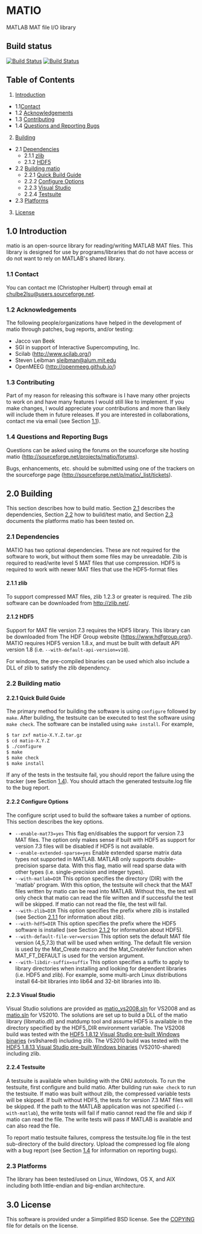 # MATIO
MATLAB MAT file I/O library

## Build status
[![Build Status](https://drone.io/github.com/tbeu/matio/status.png)](https://drone.io/github.com/tbeu/matio/latest)
[![Build Status](https://ci.appveyor.com/api/projects/status/heqkwuqllbh573i5/branch/master?svg=true)](https://ci.appveyor.com/project/tbeu/matio/branch/master)

## Table of Contents
1. [Introduction](#10-introduction)
  * 1.1[Contact](#11-contact)
  * 1.2 [Acknowledgements](#12-acknowledgements)
  * 1.3 [Contributing](#13-contributing)
  * 1.4 [Questions and Reporting Bugs](#14-questions-and-reporting-bugs)
2. [Building](#20-building)
  * 2.1 [Dependencies](#21-dependencies)
    * 2.1.1 [zlib](#211-zlib)
    * 2.1.2 [HDF5](#212-hdf5)
  * 2.2 [Building matio](#22-building-matio)
    * 2.2.1 [Quick Build Guide](#221-quick-build-guide)
    * 2.2.2 [Configure Options](#222-configure-options)
    * 2.2.3  [Visual Studio](#223-visual-studio)
    * 2.2.4 [Testsuite](#224-testsuite)
  * 2.3 [Platforms](#23-platforms)
3. [License](#30-license)

## 1.0 Introduction
matio is an open-source library for reading/writing MATLAB MAT files.
This library is designed for use by programs/libraries that do not have
access or do not want to rely on MATLAB's shared library.

### 1.1 Contact
You can contact me (Christopher Hulbert) through email at
chulbe2lsu@users.sourceforge.net.

### 1.2 Acknowledgements
The following people/organizations have helped in the development of
matio through patches, bug reports, and/or testing:
* Jacco van Beek
* SGI in support of Interactive Supercomputing, Inc.
* Scilab (http://www.scilab.org/)
* Steven Leibman <sleibman@alum.mit.edu>
* OpenMEEG (http://openmeeg.github.io/)

### 1.3 Contributing
Part of my reason for releasing this software is I have many other
projects to work on and have many features I would still like to
implement. If you make changes, I would appreciate your contributions
and more than likely will include them in future releases. If you are
interested in collaborations, contact me via email (see Section [1.1](#11-contact)).

### 1.4 Questions and Reporting Bugs
Questions can be asked using the forums on the sourceforge site hosting
matio (http://sourceforge.net/projects/matio/forums).

Bugs, enhancements, etc. should be submitted using one of the trackers
on the sourceforge page
(http://sourceforge.net/p/matio/_list/tickets).

## 2.0 Building
This section describes how to build matio. Section [2.1](#21-dependencies) describes the
dependencies, Section [2.2](#22-building-matio) how to build/test matio, and Section [2.3](#23-platforms)
documents the platforms matio has been tested on.

### 2.1 Dependencies
MATIO has two optional dependencies. These are not required for the
software to work, but without them some files may be unreadable. Zlib
is required to read/write level 5 MAT files that use compression. HDF5
is required to work with newer MAT files that use the HDF5-format
files

#### 2.1.1 zlib
To support compressed MAT files, zlib 1.2.3 or greater is
required. The zlib software can be downloaded from
http://zlib.net/.

#### 2.1.2 HDF5
Support for MAT file version 7.3 requires the HDF5 library. This
library can be downloaded from The HDF Group website
(https://www.hdfgroup.org/). MATIO requires HDF5 version 1.8.x,
and must be built with default API version 1.8 (i.e.
`--with-default-api-version=v18`).

For windows, the pre-compiled binaries can be used which also
include a DLL of zlib to satisfy the zlib dependency.

### 2.2 Building matio
#### 2.2.1 Quick Build Guide
The primary method for building the software is using `configure`
followed by `make`. After building, the testsuite can be executed to
test the software using `make check`. The software can be installed
using `make install`. For example,
```sh
$ tar zxf matio-X.Y.Z.tar.gz
$ cd matio-X.Y.Z
$ ./configure
$ make
$ make check
$ make install
```
If any of the tests in the testsuite fail, you should report the failure
using the tracker (see Section [1.4](#14-questions-and-reporting-bugs)). You should attach the generated
testsuite.log file to the bug report.

#### 2.2.2 Configure Options
The configure script used to build the software takes a number of
options. This section describes the key options.

* `--enable-mat73=yes`
This flag en/disables the support for version 7.3 MAT files.
The option only makes sense if built with HDF5 as support
for version 7.3 files will be disabled if HDF5 is not
available.
* `--enable-extended-sparse=yes`
Enable extended sparse matrix data types not supported in
MATLAB. MATLAB only supports double-precision sparse data.
With this flag, matio will read sparse data with other
types (i.e. single-precision and integer types).
* `--with-matlab=DIR`
This option specifies the directory (DIR) with the 'matlab'
program. With this option, the testsuite will check that the
MAT files written by matio can be read into MATLAB. Without
this, the test will only check that matio can read the file
written and if successful the test will be skipped. If matio
can not read the file, the test will fail.
* `--with-zlib=DIR`
This option specifies the prefix where zlib is installed
(see Section [2.1.1](#211-zlib) for information about zlib).
* `--with-hdf5=DIR`
This option specifies the prefix where the HDF5 software is
installed (see Section [2.1.2](#212-hdf5) for information about HDF5).
* `--with-default-file-ver=version`
This option sets the default MAT file version (4,5,7.3) that
will be used when writing. The default file version is used
by the Mat_Create macro and the Mat_CreateVer function when
MAT_FT_DEFAULT is used for the version argument.
* `--with-libdir-suffix=suffix`
This option specifies a suffix to apply to library
directories when installing and looking for dependent
libraries (i.e. HDF5 and zlib). For example, some multi-arch
Linux distributions install 64-bit libraries into lib64 and
32-bit libraries into lib.

#### 2.2.3 Visual Studio
Visual Studio solutions are provided as [matio_vs2008.sln](visual_studio/matio_vs2008.sln)
for VS2008 and as [matio.sln](visual_studio/matio.sln) for VS2010.
The solutions are set up to build a DLL of the matio library
(libmatio.dll) and matdump tool and assume HDF5 is
available in the directory specified by the HDF5_DIR environment
variable. The VS2008 build was tested with the [HDF5 1.8.12 Visual Studio pre-built
Windows binaries](https://www.hdfgroup.org/ftp/HDF5/releases/hdf5-1.8.12/bin/windows/) (vs9shared)
including zlib. The VS2010 build was tested with the [HDF5 1.8.13 Visual Studio pre-built
Windows binaries](https://www.hdfgroup.org/ftp/HDF5/releases/hdf5-1.8.13/bin/windows/) (VS2010-shared)
including zlib.

#### 2.2.4 Testsuite
A testsuite is available when building with the GNU autotools. To
run the testsuite, first configure and build matio. After building
run `make check` to run the testsuite. If matio was built without
zlib, the compressed variable tests will be skipped. If built
without HDF5, the tests for version 7.3 MAT files will be skipped.
If the path to the MATLAB application was not specified
(`--with-matlab`), the write tests will fail if matio cannot read the
file and skip if matio can read the file. The write tests will pass
if MATLAB is available and can also read the file.

To report matio testsuite failures, compress the testsuite.log file
in the test sub-directory of the build directory. Upload the
compressed log file along with a bug report (see Section [1.4](#14-questions-and-reporting-bugs) for
information on reporting bugs).

### 2.3 Platforms
The library has been tested/used on Linux, Windows, OS X, and AIX
including both little-endian and big-endian architecture.

## 3.0 License
This software is provided under a Simplified BSD license. See the [COPYING](COPYING)
file for details on the license.
